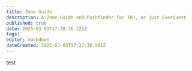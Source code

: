 ```yaml
---
title: Zone Guide
description: A Zone Guide and Pathfinder for THJ, or just EverQuest
published: true
date: 2025-03-03T17:38:36.221Z
tags: 
editor: markdown
dateCreated: 2025-03-03T17:27:36.001Z
---
```


test